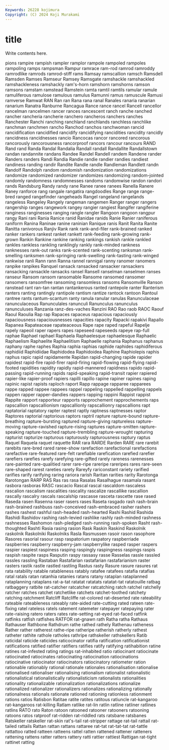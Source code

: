 ```yaml
---
Keywords: 26228 kojimura
Copyright: (C) 2024 Koji Murakami
---
```


# title

Write contents here.



pions rampire rampish rampler
ramplor rampole rampoled rampoles rampoling ramps rampsman Rampur ramrace ram-rod
ramrod ramroddy ramrodlike ramrods ramrod-stiff rams Ramsay ramscallion ramsch Ramsdell
Ramsden Ramses Ramseur Ramsey Ramsgate ramshackle ramshackled ramshackleness ramshackly ram's-horn
ramshorn ramshorns ramson ramsons ramstam ramstead Ramstein ramta ramtil ramtils
ramular ramule ramuliferous ramulose ramulous ramulus Ramunni ramus ramuscule Ramusi
ramverse Ramwat RAN Ran ran Rana rana ranal Ranales ranaria
ranarian ranarium Ranatra Ranburne Rancagua Rance rance rancel Rancell rancellor
rancelman rancelmen rancer rances rancescent ranch ranche ranched rancher rancheria
rancherie ranchero rancheros ranchers ranches Ranchester Ranchi ranching ranchland ranchlands
ranchless ranchlike ranchman ranchmen rancho Ranchod ranchos ranchwoman rancid rancidification
rancidified rancidify rancidifying rancidities rancidity rancidly rancidness rancidnesses rancio Rancocas
rancor rancored rancorous rancorously rancorousness rancorproof rancors rancour rancours RAND
Rand rand Randa Randal Randalia Randall randall Randallite Randallstown randan
randannite randans Randee Randel Randell randem Randene rander Randers randers
Randi Randia Randie randie randier randies randiest randiness randing randir
Randite Randle randle Randleman Randlett randn Randolf Randolph random randomish
randomization randomizations randomize randomized randomizer randomizes randomizing random-jointed randomly randomness
randomnesses randoms randomwise randon randori rands Randsburg Randy randy rane
Ranee ranee ranees Ranella Ranere Raney ranforce rang rangale rangatira
rangdoodles Range range range-bred ranged rangefinder rangeheads Rangel rangeland rangelands
rangeless Rangeley Rangely rangeman rangemen Ranger ranger rangers rangership ranges
rangework rangey rangier rangiest Rangifer rangiferine ranginess ranginesses ranging rangle
rangler Rangoon rangoon rangpur rangy Rani rani Rania Ranice ranid
Ranidae ranids Ranie Ranier raniferous raniform Ranina Raninae ranine raninian
Ranique ranis Ranit Ranita Ranite Ranitta ranivorous Ranjiv Rank rank
rank-and-filer rank-brained ranked ranker rankers rankest ranket rankett rank-feeding rank-growing
rank-grown Rankin Rankine rankine ranking rankings rankish rankle rankled rankles
rankless rankling ranklingly rankly rank-minded rankness ranknesses rank-out ranks rank-scented
rank-scenting ranksman rank-smelling ranksmen rank-springing rank-swelling rank-tasting rank-winged rankwise ranli
Rann rann Ranna rannel rannigal ranny ranomer ranomers ranpike ranpikes
Ranquel ransack ransacked ransacker ransackers ransacking ransackle ransacks ransel Ransell
ranselman ranselmen ranses ranseur Ransom ransom ransomable Ransome ransomed ransomer
ransomers ransomfree ransoming ransomless ransoms Ransomville Ranson ranstead rant ran-tan
rantan rantankerous ranted rantepole ranter Ranterism ranters ranting rantingly rantipole
rantism rantize rantock rantoon Rantoul rantree rants rantum-scantum ranty ranula
ranular ranulas Ranunculaceae ranunculaceous Ranunculales ranunculi Ranunculus ranunculus ranunculuses Ranzania
ranz-des-vaches Ranzini RAO Rao raob RAOC Raouf Raoul Raoulia Rap
rap Rapaces rapaceus rapacious rapaciously rapaciousness rapaciousnesses rapacities rapacity Rapacki
rapakivi Rapallo Rapanea Rapateaceae rapateaceous Rape rape raped rapeful Rapelje
rapely rapeoil raper rapers rapes rapeseed rapeseeds rapeye rap-full raphae
Raphael raphael Raphaela Raphaelesque raphaelesque Raphaelic Raphaelism Raphaelite Raphaelitism Raphaelle
raphania Raphanus raphanus raphany raphe raphes Raphia raphia raphias raphide
raphides raphidiferous raphidiid Raphidiidae Raphidodea Raphidoidea Raphine Raphiolepis raphis raphus
rapic rapid rapidamente Rapidan rapid-changing rapide rapider rapidest rapid-fire rapid-firer
rapid-firing rapid-flowing rapid-flying rapid-footed rapidities rapidity rapidly rapid-mannered rapidness rapido
rapid-passing rapid-running rapids rapid-speaking rapid-transit rapier rapiered rapier-like rapier-proof rapiers
rapilli rapillo rapine rapiner rapines raping rapinic rapist rapists raploch
raport Rapp rappage rapparee rapparees rappe rapped rappee rappees rappel
rappeling rappelled rappelling rappels rappen rapper rapper-dandies rappers rapping rappini
Rappist rappist Rappite rapport rapporteur rapports rapprochement rapprochements raps rapscallion
rapscallionism rapscallionly rapscallionry rapscallions rapt raptatorial raptatory rapter raptest raptly
raptness raptnesses raptor Raptores raptorial raptorious raptors raptril rapture rapture-bound
rapture-breathing rapture-bursting raptured rapture-giving raptureless rapture-moving rapture-ravished rapture-rising raptures rapture-smitten
rapture-speaking rapture-touched rapture-trembling rapture-wrought rapturing rapturist rapturize rapturous rapturously rapturousness
raptury raptus Raquel Raquela raquet raquette RAR rara RARDE Rarden
RARE rare rarebit rarebits rare-bred rared raree-show rarefaction rarefactional rarefactions
rarefactive rare-featured rare-felt rarefiable rarefication rarefied rarefier rarefiers rarefies rarefy
rarefying rare-gifted rarely rareness rarenesses rare-painted rare-qualitied rarer rare-ripe rareripe
rareripes rares rare-seen rare-shaped rarest rareties rarety Rareyfy rariconstant rariety
rarified rarifies rarify rarifying raring rariora rarish Raritan rarities rarity
Rarotonga Rarotongan RARP RAS Ras ras rasa Rasalas Rasalhague rasamala
rasant rasbora rasboras RASC rascacio Rascal rascal rascaldom rascaless rascalion
rascalism rascalities rascality rascalize rascallike rascallion rascally rascalry rascals rascalship
rascasse rasceta rascette rase rased Raseda rasen Rasenna raser rasers
rases Raseta rasgado rash rash-brain rash-brained rashbuss rash-conceived rash-embraced rasher
rashers rashes rashest rashful rash-headed rash-hearted Rashi Rashid Rashida Rashidi
Rashidov rashing rash-levied rashlike rashly rash-minded rashness rashnesses Rashomon rash-pledged
rash-running rash-spoken Rasht rash-thoughted Rashti Rasia rasing rasion Rask Raskin
Raskind Raskolnik raskolnik Raskolniki Raskolniks Rasla Rasmussen rasoir rason rasophore
Rasores rasorial rasour rasp raspatorium raspatory raspberriade raspberries raspberry raspberry-jam
raspberrylike rasped rasper raspers raspier raspiest raspiness rasping raspingly raspingness
raspings raspis raspish raspite rasps Rasputin raspy rassasy rasse Rasselas
rassle rassled rassles rassling Rastaban Rastafarian rastafarian rastafarianism raster rasters
rastik rastle rastled rastling Rastus rasty Rasure rasure rasures rat
rata ratability ratable ratableness ratably ratafee ratafees ratafia ratafias ratal
ratals ratan ratanhia ratanies ratans ratany rataplan rataplanned rataplanning rataplans
rat-a-tat ratatat ratatats ratatat-tat ratatouille ratbag ratbaggery ratbite rat-catcher ratcatcher
ratcatching ratch ratchel ratchelly ratcher ratches ratchet ratchetlike ratchets ratchet-toothed
ratchety ratching ratchment Ratcliff Ratcliffe rat-colored rat-deserted rate rateability rateable
rateableness rateably rate-aided rate-cutting rated rateen rate-fixing ratel rateless ratels
ratement ratemeter ratepayer ratepaying rater rate-raising ratero raters rates rate-setting
rat-eyed rat-faced ratfink ratfinks ratfish ratfishes RATFOR rat-gnawn rath Ratha
ratha Rathaus Rathauser Rathbone Rathdrum rathe rathed rathely Rathenau ratheness
Rather rather ratherest rathe-ripe ratheripe ratherish ratherly rathest ratheter rathite
rathole ratholes rathripe rathskeller rathskellers Ratib raticidal raticide raticides raticocinator
ratifia ratification ratificationist ratifications ratified ratifier ratifiers ratifies ratify ratifying
ratihabition ratine ratines rat-infested rating ratings rat-inhabited ratio ratiocinant ratiocinate
ratiocinated ratiocinates ratiocinating ratiocination ratiocinations ratiocinative ratiocinator ratiocinators ratiocinatory ratiometer
ration rationable rationably rational rationale rationales rationalisation rationalise rationalised rationaliser
rationalising rationalism rationalist rationalistic rationalistical rationalistically rationalisticism rationalists rationalities rationality
rationalizable rationalization rationalizations rationalize rationalized rationalizer rationalizers rationalizes rationalizing rationally
rationalness rationals rationate rationed rationing rationless rationment rations ratios Ratisbon
Ratitae ratite ratites ratitous ratiuncle rat-kangaroo rat-kangaroos rat-killing Ratlam ratlike
rat-lin ratlin ratline ratliner ratlines ratlins RATO rato Raton ratoon
ratooned ratooner ratooners ratooning ratoons ratos ratproof rat-ridden rat-riddled rats
ratsbane ratsbanes Ratskeller ratskeller rat-skin rat's-tail rat-stripper rattage rat-tail rattail
rat-tailed rattails Rattan rattan rattans rattaree rat-tat rat-tat-tat rat-tattle rattattoo
ratted ratteen ratteens rattel ratten rattened rattener ratteners rattening rattens
ratter ratters rattery ratti rattier rattiest Rattigan rat-tight rattinet ratting
